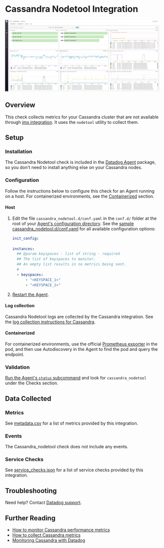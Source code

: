 # Cassandra Nodetool Integration

![Cassandra default dashboard][1]

## Overview

This check collects metrics for your Cassandra cluster that are not available through [jmx integration][2]. It uses the `nodetool` utility to collect them.

## Setup

### Installation

The Cassandra Nodetool check is included in the [Datadog Agent][3] package, so you don't need to install anything else on your Cassandra nodes.

### Configuration

Follow the instructions below to configure this check for an Agent running on a host. For containerized environments, see the [Containerized](#containerized) section.

<!-- xxx tabs xxx -->
<!-- xxx tab "Host" xxx -->

#### Host

1. Edit the file `cassandra_nodetool.d/conf.yaml` in the `conf.d/` folder at the root of your [Agent's configuration directory][4]. See the [sample cassandra_nodetool.d/conf.yaml][5] for all available configuration options:

   ```yaml
   init_config:

   instances:
     ## @param keyspaces - list of string - required
     ## The list of keyspaces to monitor.
     ## An empty list results in no metrics being sent.
     #
     - keyspaces:
         - "<KEYSPACE_1>"
         - "<KEYSPACE_2>"
   ```

2. [Restart the Agent][6].

#### Log collection

Cassandra Nodetool logs are collected by the Cassandra integration. See the [log collection instructions for Cassandra][7].

<!-- xxz tab xxx -->
<!-- xxx tab "Containerized" xxx -->

#### Containerized

For containerized environments, use the official [Prometheus exporter][15] in the pod, and then use Autodiscovery in the Agent to find the pod and query the endpoint.

<!-- xxz tab xxx -->
<!-- xxz tabs xxx -->

### Validation

[Run the Agent's `status` subcommand][8] and look for `cassandra_nodetool` under the Checks section.

## Data Collected

### Metrics

See [metadata.csv][9] for a list of metrics provided by this integration.

### Events

The Cassandra_nodetool check does not include any events.

### Service Checks

See [service_checks.json][10] for a list of service checks provided by this integration.

## Troubleshooting

Need help? Contact [Datadog support][11].

## Further Reading

- [How to monitor Cassandra performance metrics][12]
- [How to collect Cassandra metrics][13]
- [Monitoring Cassandra with Datadog][14]

[1]: https://raw.githubusercontent.com/KhulnaSoft/integrations-core/master/cassandra_nodetool/images/cassandra_dashboard.png
[2]: https://github.com/KhulnaSoft/integrations-core/tree/master/cassandra
[3]: https://app.khulnasoft.com/account/settings/agent/latest
[4]: https://docs.khulnasoft.com/agent/guide/agent-configuration-files/#agent-configuration-directory
[5]: https://github.com/KhulnaSoft/integrations-core/blob/master/cassandra_nodetool/khulnasoft_checks/cassandra_nodetool/data/conf.yaml.example
[6]: https://docs.khulnasoft.com/agent/guide/agent-commands/#start-stop-and-restart-the-agent
[7]: https://github.com/KhulnaSoft/integrations-core/tree/master/cassandra#log-collection
[8]: https://docs.khulnasoft.com/agent/guide/agent-commands/#agent-status-and-information
[9]: https://github.com/KhulnaSoft/integrations-core/blob/master/cassandra_nodetool/metadata.csv
[10]: https://github.com/KhulnaSoft/integrations-core/blob/master/cassandra_nodetool/assets/service_checks.json
[11]: https://docs.khulnasoft.com/help/
[12]: https://www.khulnasoft.com/blog/how-to-monitor-cassandra-performance-metrics
[13]: https://www.khulnasoft.com/blog/how-to-collect-cassandra-metrics
[14]: https://www.khulnasoft.com/blog/monitoring-cassandra-with-datadog
[15]: https://github.com/prometheus/jmx_exporter

